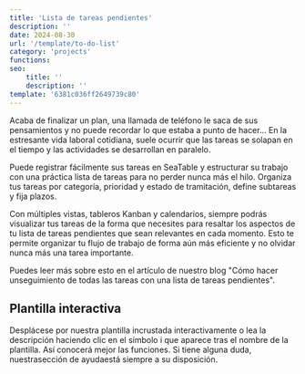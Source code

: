 ```yaml
---
title: 'Lista de tareas pendientes'
description: ''
date: 2024-08-30
url: '/template/to-do-list'
category: 'projects'
functions:
seo:
    title: ''
    description: ''
template: '6381c036ff2649739c80'
---
```


Acaba de finalizar un plan, una llamada de teléfono le saca de sus pensamientos y no puede recordar lo que estaba a punto de hacer... En la estresante vida laboral cotidiana, suele ocurrir que las tareas se solapan en el tiempo y las actividades se desarrollan en paralelo.

Puede registrar fácilmente sus tareas en SeaTable y estructurar su trabajo con una práctica lista de tareas para no perder nunca más el hilo. Organiza tus tareas por categoría, prioridad y estado de tramitación, define subtareas y fija plazos.

Con múltiples vistas, tableros Kanban y calendarios, siempre podrás visualizar tus tareas de la forma que necesites para resaltar los aspectos de tu lista de tareas pendientes que sean relevantes en cada momento. Esto te permite organizar tu flujo de trabajo de forma aún más eficiente y no olvidar nunca más una tarea importante.

Puedes leer más sobre esto en el artículo de nuestro blog "Cómo hacer unseguimiento de todas las tareas con una lista de tareas pendientes".

## Plantilla interactiva

Desplácese por nuestra plantilla incrustada interactivamente o lea la descripción haciendo clic en el símbolo i que aparece tras el nombre de la plantilla. Así conocerá mejor las funciones. Si tiene alguna duda, nuestrasección de ayudaestá siempre a su disposición.

​

